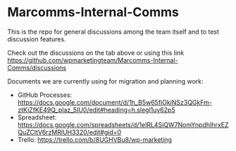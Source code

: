 # Marcomms-Internal-Comms
This is the repo for general discussions among the team itself and to test discussion features.

Check out the discussions on the tab above or using this link https://github.com/wpmarketingteam/Marcomms-Internal-Comms/discussions


Documents we are currently using for migration and planning work:

- GitHub Processes: https://docs.google.com/document/d/1h_B5w65fiOkiNSz3QGkFm-ztKiZfKE49Q_pIaz_5IU0/edit#heading=h.slegl1uy62p5
- Spreadsheet: https://docs.google.com/spreadsheets/d/1elRL4SiQW7NomYnpdhIhrxEZQuZCltV6rzMRlUH3320/edit#gid=0 
- Trello: https://trello.com/b/8UGHVBu8/wp-marketing
